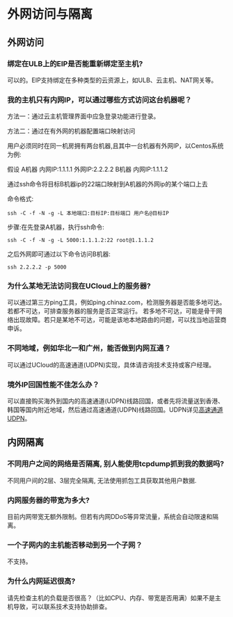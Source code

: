 # 外网访问与隔离

## 外网访问

### 绑定在ULB上的EIP是否能重新绑定至主机?

可以的。EIP支持绑定在多种类型的云资源上，如ULB、云主机、NAT网关等。

### 我的主机只有内网IP，可以通过哪些方式访问这台机器呢？

方法一：通过云主机管理界面中应急登录功能进行登录。

方法二：通过在有外网的机器配置端口映射访问

用户必须同时在同一机房拥有两台机器,且其中一台机器有外网IP，以Centos系统为例:

假设 A机器 内网IP:1.1.1.1 外网IP:2.2.2.2     B机器 内网IP:1.1.1.2

通过ssh命令将目标B机器ip的22端口映射到A机器的外网ip的某个端口上去

命令格式:

    ssh -C -f -N -g -L 本地端口:目标IP:目标端口 用户名@目标IP

步骤:在先登录A机器，执行ssh命令:

    ssh -C -f -N -g -L 5000:1.1.1.2:22 root@1.1.1.2

之后外网即可通过以下命令访问B机器:

    ssh 2.2.2.2 -p 5000

### 为什么某地无法访问我在UCloud上的服务器?

可以通过第三方ping工具，例如ping.chinaz.com，检测服务器是否能多地可达。若都不可达，可排查服务器的服务是否正常运行。
若多地不可达，可能是骨干网络出现故障。若只是某地不可达，可能是该地本地路由的问题，可以找当地运营商申诉。

### 不同地域，例如华北一和广州，能否做到内网互通？

可以通过UCloud的高速通道(UDPN)实现，具体请咨询技术支持或客户经理。

### 境外IP回国性能不佳怎么办？

可以直接购买海外到国内的高速通道(UDPN)线路回国，或者先将流量送到香港、韩国等国内附近地域，然后通过高速通道(UDPN)线路回国。UDPN详见[高速通道 UDPN](https://docs.ucloud.cn/udpn/README)。

## 内网隔离

### 不同用户之间的网络是否隔离, 别人能使用tcpdump抓到我的数据吗?

不同用户间的2层、3层完全隔离, 无法使用抓包工具获取其他用户数据.

### 内网服务器的带宽为多大?

目前内网带宽无额外限制。但若有内网DDoS等异常流量，系统会自动限速和隔离。

### 一个子网内的主机能否移动到另一个子网？

不支持。

### 为什么内网延迟很高?

请先检查主机的负载是否很高？（比如CPU、内存、带宽是否用满）如果不是主机导致，可以联系技术支持协助排查。


